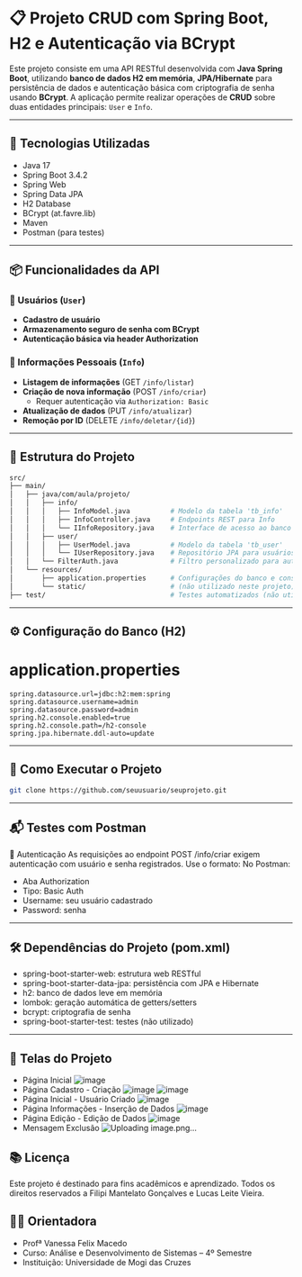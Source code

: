 # 📋 Projeto CRUD com Spring Boot, H2 e Autenticação via BCrypt

Este projeto consiste em uma API RESTful desenvolvida com **Java Spring Boot**, utilizando **banco de dados H2 em memória**, **JPA/Hibernate** para persistência de dados e autenticação básica com criptografia de senha usando **BCrypt**. A aplicação permite realizar operações de **CRUD** sobre duas entidades principais: `User` e `Info`.

---

## 🧱 Tecnologias Utilizadas

- Java 17
- Spring Boot 3.4.2
- Spring Web
- Spring Data JPA
- H2 Database
- BCrypt (at.favre.lib)
- Maven
- Postman (para testes)

---

## 📦 Funcionalidades da API

### 🔐 Usuários (`User`)
- **Cadastro de usuário**
- **Armazenamento seguro de senha com BCrypt**
- **Autenticação básica via header Authorization**

### 📝 Informações Pessoais (`Info`)
- **Listagem de informações** (GET `/info/listar`)
- **Criação de nova informação** (POST `/info/criar`)
    - Requer autenticação via `Authorization: Basic`
- **Atualização de dados** (PUT `/info/atualizar`)
- **Remoção por ID** (DELETE `/info/deletar/{id}`)

---

## 📁 Estrutura do Projeto

```bash
src/
├── main/
│   ├── java/com/aula/projeto/
│   │   ├── info/
│   │   │   ├── InfoModel.java          # Modelo da tabela 'tb_info'
│   │   │   ├── InfoController.java     # Endpoints REST para Info
│   │   │   └── IInfoRepository.java    # Interface de acesso ao banco (JPA)
│   │   ├── user/
│   │   │   ├── UserModel.java          # Modelo da tabela 'tb_user'
│   │   │   └── IUserRepository.java    # Repositório JPA para usuários
│   │   └── FilterAuth.java             # Filtro personalizado para autenticação básica
│   └── resources/
│       ├── application.properties      # Configurações do banco e console H2
│       └── static/                     # (não utilizado neste projeto)
├── test/                               # Testes automatizados (não utilizados)
```
---

## ⚙️ Configuração do Banco (H2)

# application.properties
```
spring.datasource.url=jdbc:h2:mem:spring
spring.datasource.username=admin
spring.datasource.password=admin
spring.h2.console.enabled=true
spring.h2.console.path=/h2-console
spring.jpa.hibernate.ddl-auto=update
```

---

## 🚀 Como Executar o Projeto

```bash
git clone https://github.com/seuusuario/seuprojeto.git
```

---

## 📬 Testes com Postman
 🔑 Autenticação
As requisições ao endpoint POST /info/criar exigem autenticação com usuário e senha registrados. Use o formato:
 No Postman:

- Aba Authorization
- Tipo: Basic Auth
- Username: seu usuário cadastrado
- Password: senha

---

## 🛠 Dependências do Projeto (pom.xml)

- spring-boot-starter-web: estrutura web RESTful
- spring-boot-starter-data-jpa: persistência com JPA e Hibernate
- h2: banco de dados leve em memória
- lombok: geração automática de getters/setters
- bcrypt: criptografia de senha
- spring-boot-starter-test: testes (não utilizado)

---

## 🌆 Telas do Projeto

- Página Inicial
![image](https://github.com/user-attachments/assets/7138248d-05d8-4c9c-a5f5-0329c768788c)
- Página Cadastro - Criação
![image](https://github.com/user-attachments/assets/20d8a36c-0a59-4afb-bf5d-74d31efedbb0)
![image](https://github.com/user-attachments/assets/d34336a3-3f65-49f7-803a-bb2a74d4b7db)
- Página Inicial - Usuário Criado
![image](https://github.com/user-attachments/assets/7d1fdbd6-8a05-4f86-bb0c-6cc2001ec5f5)
- Página Informações - Inserção de Dados
![image](https://github.com/user-attachments/assets/6a753488-cccb-44ef-885e-671f3664d4e6)
- Página Edição - Edição de Dados
![image](https://github.com/user-attachments/assets/aa382824-66a8-4fa5-b23b-929dd7fb4b14)
- Mensagem Exclusão
![Uploading image.png…]()









## 📚 Licença
Este projeto é destinado para fins acadêmicos e aprendizado.
Todos os direitos reservados a Filipi Mantelato Gonçalves e Lucas Leite Vieira.

## 👨‍🏫 Orientadora
- Profª Vanessa Felix Macedo
- Curso: Análise e Desenvolvimento de Sistemas – 4º Semestre
- Instituição: Universidade de Mogi das Cruzes
